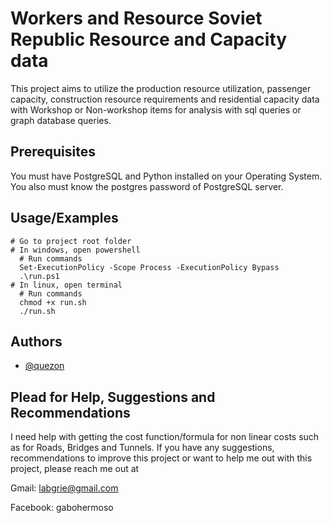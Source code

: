 # Workers and Resource Soviet Republic Resource and Capacity data

This project aims to utilize the production resource utilization, passenger capacity, construction resource requirements and residential capacity data with Workshop or Non-workshop items for analysis with sql queries or graph database queries. 

## Prerequisites

You must have PostgreSQL and Python installed on your Operating System. You also must know the postgres password of PostgreSQL server.

## Usage/Examples

```shell
# Go to project root folder
# In windows, open powershell
  # Run commands
  Set-ExecutionPolicy -Scope Process -ExecutionPolicy Bypass
  .\run.ps1
# In linux, open terminal
  # Run commands
  chmod +x run.sh
  ./run.sh

```

## Authors

- [@quezon](https://github.com/quezon)

## Plead for Help, Suggestions and Recommendations

I need help with getting the cost function/formula for non linear costs such as for Roads, Bridges and Tunnels.
If you have any suggestions, recommendations to improve this project or want to help me out with this project, please reach me out at 

Gmail: labgrie@gmail.com

Facebook: gabohermoso